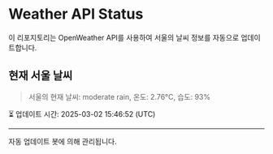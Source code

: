 
# Weather API Status

이 리포지토리는 OpenWeather API를 사용하여 서울의 날씨 정보를 자동으로 업데이트합니다.

## 현재 서울 날씨
> 서울의 현재 날씨: moderate rain, 온도: 2.76°C, 습도: 93%

⏳ 업데이트 시간: 2025-03-02 15:46:52 (UTC)

---
자동 업데이트 봇에 의해 관리됩니다.
